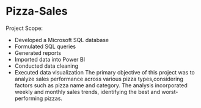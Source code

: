 # Pizza-Sales 

Project Scope:

- Developed a Microsoft SQL database
- Formulated SQL queries
- Generated reports
- Imported data into Power BI
- Conducted data cleaning
- Executed data visualization
The primary objective of this project was to analyze sales performance across various pizza types,considering factors such as pizza name and category. 
The analysis incorporated weekly and monthly sales trends, identifying the best and worst-performing pizzas.
